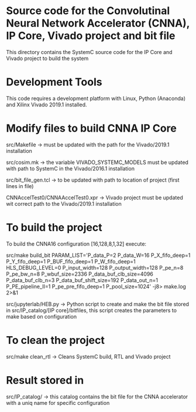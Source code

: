 # Source code for the Convolutinal Neural Network Accelerator (CNNA), IP Core, Vivado project and bit file
This directory contains the SystemC source code for the IP Core and Vivado project to build the system

# Development Tools
This code requires a development platform with Linux, Python (Anaconda) and Xilinx Vivado 2019.1 installed.

# Modify files to build CNNA IP Core
src/Makefile -> must be updated with the path for the Vivado/2019.1 installation

src/cosim.mk -> the variable VIVADO_SYSTEMC_MODELS must be updated with path to SystemC in the Vivado/2016.1 installation

src/bit_file_gen.tcl -> to be updated with path to location of project (first lines in file)

CNNAccelTest0/CNNAAccelTest0.xpr -> Vivado project must be updated wit correct path to the Vivado/2019.1 installation

# To build the project
To build the CNNA16 configuration [16,128,8,1,32] execute:

src/make build_bit PARAM_LIST='P_data_P=2 P_data_W=16 P_X_fifo_deep=1 P_Y_fifo_deep=1 P_BUF_fifo_deep=1 P_W_fifo_deep=1 HLS_DEBUG_LEVEL=0 P_input_width=128  P_output_width=128 P_pe_n=8 P_pe_bw_n=8 P_wbuf_size=2336 P_data_buf_clb_size=4096 P_data_buf_clb_n=3 P_data_buf_shift_size=192 P_data_out_n=1 P_PE_pipeline_II=1 P_pe_pre_fifo_deep=1 P_pool_size=1024' -j8> make.log 2>&1

src/jupyterlab/HEB.py -> Python script to create and make the bit file stored in src/IP_catalog/[IP core]/bitfiles, this script creates the parameters to make based on configuration

# To clean the project
src/make clean_rtl -> Cleans SystemC build, RTL and Vivado project
 
# Result stored in 
src/IP_catalog/ -> this catalog contains the bit file for the CNNA accelerator with a uniq name for specific configuration
